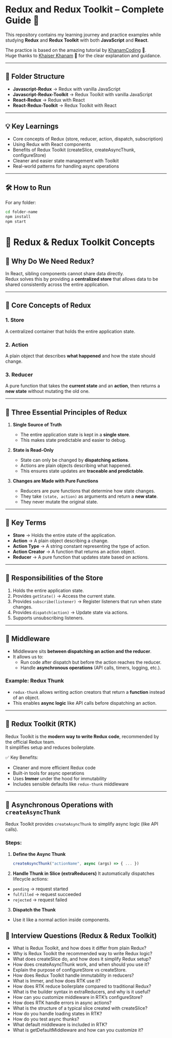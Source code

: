# Redux and Redux Toolkit – Complete Guide 🚀

This repository contains my learning journey and practice examples while studying **Redux** and **Redux Toolkit** with both **JavaScript** and **React**.

The practice is based on the amazing tutorial by [KhanamCoding](https://www.youtube.com/watch?v=SlC8941Wwrk) 🎥.  
Huge thanks to [Khaiser Khanam](https://www.linkedin.com/in/khaiserkhanam/) 🙌 for the clear explanation and guidance.

---

## 📂 Folder Structure
- **Javascript-Redux** → Redux with vanilla JavaScript
- **Javascript-Redux-Toolkit** → Redux Toolkit with vanilla JavaScript
- **React-Redux** → Redux with React
- **React-Redux-Toolkit** → Redux Toolkit with React

---

## 💡 Key Learnings
- Core concepts of Redux (store, reducer, action, dispatch, subscription)
- Using Redux with React components
- Benefits of Redux Toolkit (createSlice, createAsyncThunk, configureStore)
- Cleaner and easier state management with Toolkit
- Real-world patterns for handling async operations

---

## 🛠️ How to Run
For any folder:
```bash
cd folder-name
npm install
npm start
```
# 📘 Redux & Redux Toolkit Concepts

## 🔹 Why Do We Need Redux?
In React, sibling components cannot share data directly.  
Redux solves this by providing a **centralized store** that allows data to be shared consistently across the entire application.

---

## 🔹 Core Concepts of Redux

### 1. Store
A centralized container that holds the entire application state.

### 2. Action
A plain object that describes **what happened** and how the state should change.

### 3. Reducer
A pure function that takes the **current state** and an **action**, then returns a **new state** without mutating the old one.

---

## 🔹 Three Essential Principles of Redux
1. **Single Source of Truth**  
   - The entire application state is kept in a **single store**.  
   - This makes state predictable and easier to debug.  

2. **State is Read-Only**  
   - State can only be changed by **dispatching actions**.  
   - Actions are plain objects describing what happened.  
   - This ensures state updates are **traceable and predictable**.  

3. **Changes are Made with Pure Functions**  
   - Reducers are pure functions that determine how state changes.  
   - They take `(state, action)` as arguments and return a **new state**.  
   - They never mutate the original state.  

---

## 🔹 Key Terms
- **Store** → Holds the entire state of the application.  
- **Action** → A plain object describing a change.  
- **Action Type** → A string constant representing the type of action.  
- **Action Creator** → A function that returns an action object.  
- **Reducer** → A pure function that updates state based on actions.  

---

## 🔹 Responsibilities of the Store
1. Holds the entire application state.  
2. Provides `getState()` → Access the current state.  
3. Provides `subscribe(listener)` → Register listeners that run when state changes.  
4. Provides `dispatch(action)` → Update state via actions.  
5. Supports unsubscribing listeners.  

---

## 🔹 Middleware
- Middleware sits **between dispatching an action and the reducer**.  
- It allows us to:
  - Run code after dispatch but before the action reaches the reducer.  
  - Handle **asynchronous operations** (API calls, timers, logging, etc.).  

### Example: Redux Thunk
- `redux-thunk` allows writing action creators that return a **function** instead of an object.  
- This enables **async logic** like API calls before dispatching an action.  

---

## 🔹 Redux Toolkit (RTK)
Redux Toolkit is the **modern way to write Redux code**, recommended by the official Redux team.  
It simplifies setup and reduces boilerplate.

✅ Key Benefits:
- Cleaner and more efficient Redux code  
- Built-in tools for async operations  
- Uses **Immer** under the hood for immutability  
- Includes sensible defaults like `redux-thunk` middleware  

---

## 🔹 Asynchronous Operations with `createAsyncThunk`
Redux Toolkit provides `createAsyncThunk` to simplify async logic (like API calls).

### Steps:
1. **Define the Async Thunk**  
   ```js
   createAsyncThunk("actionName", async (args) => { ... })
   ```
2. **Handle Thunk in Slice (extraReducers)**
It automatically dispatches lifecycle actions:

 - `pending` → request started
 - `fulfilled` → request succeeded
 - `rejected` → request failed

3. **Dispatch the Thunk**
 - Use it like a normal action inside components.

## 🔹 Interview Questions (Redux & Redux Toolkit)
 - What is Redux Toolkit, and how does it differ from plain Redux?
 - Why is Redux Toolkit the recommended way to write Redux logic?
 - What does createSlice do, and how does it simplify Redux setup?
 - How does createAsyncThunk work, and when should you use it?
 - Explain the purpose of configureStore vs createStore.
 - How does Redux Toolkit handle immutability in reducers?
 - What is Immer, and how does RTK use it?
 - How does RTK reduce boilerplate compared to traditional Redux?
 - What is the builder syntax in extraReducers, and why is it useful?
 - How can you customize middleware in RTK’s configureStore?
 - How does RTK handle errors in async actions?
 - What is the structure of a typical slice created with createSlice?
 - How do you handle loading states in RTK?
 - How do you test async thunks?
 - What default middleware is included in RTK?
 - What is getDefaultMiddleware and how can you customize it?



